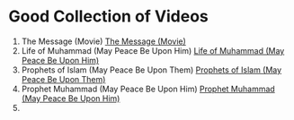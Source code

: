 # Good Collection of Videos #
1. The Message (Movie) [The Message (Movie)](https://www.youtube.com/watch?v=Evv_kxpx5lk)
1. Life of Muhammad (May Peace Be Upon Him) [Life of Muhammad (May Peace Be Upon Him)](https://www.youtube.com/watch?v=y37J2QlYIB4)
2. Prophets of Islam (May Peace Be Upon Them) [Prophets of Islam (May Peace Be Upon Them)](https://www.youtube.com/watch?v=1CRnzzKbkf0)
3. Prophet Muhammad (May Peace Be Upon Him) [Prophet Muhammad (May Peace Be Upon Him)](https://www.youtube.com/watch?v=Tf5UPnPapdA)
4. 